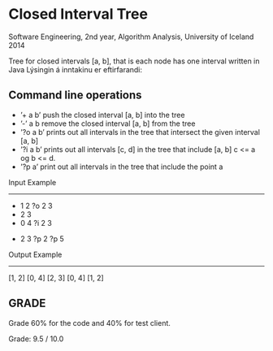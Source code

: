 Closed Interval Tree
===================
Software Engineering, 2nd year, Algorithm Analysis, University of Iceland 2014

Tree for closed intervals [a, b], that is each node has one interval written in Java
Lýsingin á inntakinu er eftirfarandi:

Command line operations
------------------------
- ’+ a b’ push the closed interval [a, b] into the tree
- ’-’ a b remove the closed interval [a, b] from the tree
- ’?o a b’ prints out all intervals in the tree that intersect the given interval [a, b]
- ’?i a b’ prints out all intervals [c, d] in the tree that include [a, b] c <= a og b <= d.
- ’?p a’   print out all intervals in the tree that include the point a

Input Example
_____________
+ 1 2
?o 2 3
+ 2 3
+ 0 4
?i 2 3
- 2 3
?p 2
?p 5

Output Example
______________
[1, 2]
[0, 4] [2, 3]
[0, 4] [1, 2]


## GRADE
Grade 60% for the code and 40% for test client. 

Grade: 9.5 / 10.0
